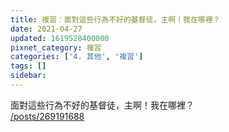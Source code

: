 ```yaml
---
title: 複習：面對這些行為不好的基督徒，主啊！我在哪裡？
date: 2021-04-27
updated: 1619528400000
pixnet_category: 複習
categories: ['4. 其他', '複習']
tags: []
sidebar: 
---
```


<p>面對這些行為不好的基督徒，主啊！我在哪裡？<br/>
<a href="/posts/269191688" target="_blank">/posts/269191688</a></p>
<p> </p>
